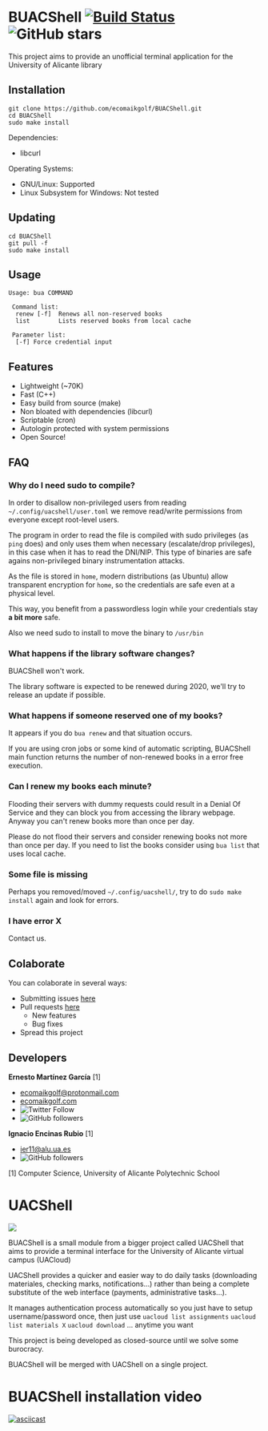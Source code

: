 # BUACShell [![Build Status](https://travis-ci.com/ecomaikgolf/BUACShell.svg?branch=master)](https://travis-ci.com/ecomaikgolf/BUACShell) ![GitHub stars](https://img.shields.io/github/stars/ecomaikgolf/BUACShell?style=social)
This project aims to provide an unofficial terminal application for the University of Alicante library

## Installation
```
git clone https://github.com/ecomaikgolf/BUACShell.git
cd BUACShell
sudo make install
```
Dependencies: 
 * libcurl

Operating Systems:
 * GNU/Linux: Supported
 * Linux Subsystem for Windows: Not tested

## Updating
```
cd BUACShell
git pull -f
sudo make install
```
## Usage
```
Usage: bua COMMAND

 Command list:
  renew [-f]  Renews all non-reserved books
  list        Lists reserved books from local cache

 Parameter list:
  [-f] Force credential input
 ```

## Features
* Lightweight (~70K)
* Fast (C++)
* Easy build from source (make)
* Non bloated with dependencies (libcurl)
* Scriptable (cron)
* Autologin protected with system permissions
* Open Source!

## FAQ
### Why do I need sudo to compile?
In order to disallow non-privileged users from reading `~/.config/uacshell/user.toml` we remove read/write permissions from everyone except root-level users.

The program in order to read the file is compiled with sudo privileges (as `ping` does) and only uses them when necessary (escalate/drop privileges), in this case when it has to read the DNI/NIP. This type of binaries are safe agains non-privileged binary instrumentation attacks.

As the file is stored in `home`, modern distributions (as Ubuntu) allow transparent encryption for `home`, so the credentials are safe even at a physical level.

This way, you benefit from a passwordless login while your credentials stay **a bit more** safe.

Also we need sudo to install to move the binary to `/usr/bin`
### What happens if the library software changes?
BUACShell won't work.

The library software is expected to be renewed during 2020, we'll try to release an update if possible.

### What happens if someone reserved one of my books?
It appears if you do `bua renew` and that situation occurs.

If you are using cron jobs or some kind of automatic scripting, BUACShell main function returns the number of non-renewed books in a error free execution.

### Can I renew my books each minute?
Flooding their servers with dummy requests could result in a Denial Of Service and they can block you from accessing the library webpage. Anyway you can't renew books more than once per day.

Please do not flood their servers and consider renewing books not more than once per day. If you need to list the books consider using `bua list` that uses local cache.

### Some file is missing
Perhaps you removed/moved `~/.config/uacshell/`, try to do `sudo make install` again and look for errors.

### I have error X
Contact us.

## Colaborate
You can colaborate in several ways:
* Submitting issues [here](https://github.com/ecomaikgolf/BUACShell/issues)
* Pull requests [here](https://github.com/ecomaikgolf/BUACShell/pulls)
  * New features
  * Bug fixes
* Spread this project

## Developers
**Ernesto Martínez García** [1]
 * ecomaikgolf@protonmail.com
 * [ecomaikgolf.com](ecomaikgolf.com)
 * ![Twitter Follow](https://img.shields.io/twitter/follow/ecomaikgolf?style=social)
 * ![GitHub followers](https://img.shields.io/github/followers/ecomaikgolf?style=social)

**Ignacio Encinas Rubio** [1]
 * ier11@alu.ua.es
 * ![GitHub followers](https://img.shields.io/github/followers/IEncinas10?style=social)
 
[1] Computer Science, University of Alicante Polytechnic School

# UACShell
![](https://drive.ecomaikgolf.com/Public/UACShell/banner.png)   

BUACShell is a small module from a bigger project called UACShell that aims to provide a terminal interface for the University of Alicante virtual campus (UACloud)

UACShell provides a quicker and easier way to do daily tasks (downloading materiales, checking marks, notifications...) rather than being a complete substitute of the web interface (payments, administrative tasks...).

It manages authentication process automatically so you just have to setup username/password once, then just use `uacloud list assignments` `uacloud list materials X` `uacloud download` ... anytime you want

This project is being developed as closed-source until we solve some burocracy.

BUACShell will be merged with UACShell on a single project.

# BUACShell installation video
[![asciicast](https://asciinema.org/a/cr0xmAtLnrxnUdh4k3nNG3dpk.svg)](https://asciinema.org/a/cr0xmAtLnrxnUdh4k3nNG3dpk)


